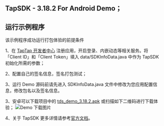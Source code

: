 ## TapSDK - 3.18.2 For Android Demo；

## 运行示例程序

该示例程序成功运行打包体验的前提条件

1、在 [TapTap 开发者中心](https://developer.taptap.com/) 注册应用，开启登录、内嵌动态等相关服务。将「Client ID」和「Client Token」填入 data/SDKInfoData.java 中作为 TapSDK 初始化所需的参数；

2、配置自己的签名信息，签名打包测试；

3、运行 Demo 源码前请先进入 SDKInfoData.java 文件中修改为您应用配置信息，修改包名以及签名信息。

3、安卓可以下载项目中的 [tds_demo_3.18.2.apk](https://capacity-files.lcfile.com/az2GbfQpEpiKCg8euFX7owCO7wlsBG8v/app-release_3.16.4.apk) 或扫描如下二维码进行下载体验；
![Demo 下载图片](https://capacity-files.lcfile.com/7C0h7MxnJGg7otl1W5curpHgmKuwsxXv/%E6%9C%AA%E5%91%BD%E5%90%8D%E7%A0%81.png)

4、关于 TapSDK 更多详情请参考[官方文档](https://developer.taptap.com/docs/sdk/)。


